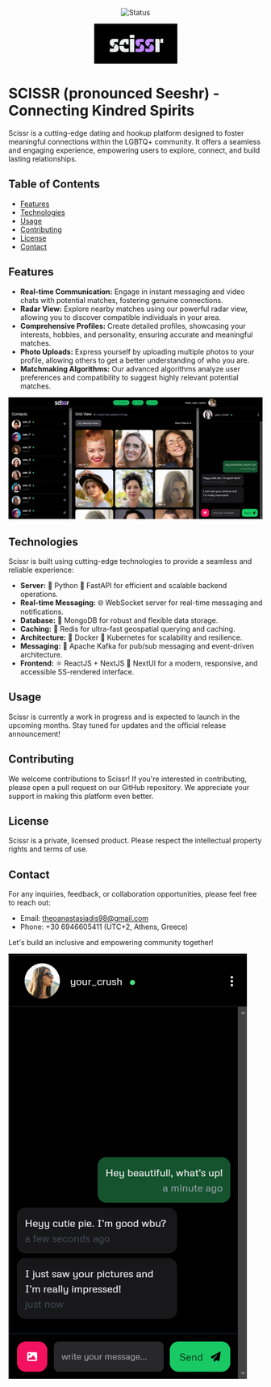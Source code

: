 <div align="center">
  
![Status](https://img.shields.io/badge/status-WIP-f39f37)

</div>
<div align="center">
  
![Scissr Logo](https://raw.githubusercontent.com/TheoAnastasiadis/scissr/master/src/client/public/scissr_logo.png)

</div>

# SCISSR (pronounced Seeshr) - Connecting Kindred Spirits

Scissr is a cutting-edge dating and hookup platform designed to foster meaningful connections within the LGBTQ+ community. It offers a seamless and engaging experience, empowering users to explore, connect, and build lasting relationships.

## Table of Contents

- [Features](#features)
- [Technologies](#technologies)
- [Usage](#usage)
- [Contributing](#contributing)
- [License](#license)
- [Contact](#contact)

## Features

- **Real-time Communication:** Engage in instant messaging and video chats with potential matches, fostering genuine connections.
- **Radar View:** Explore nearby matches using our powerful radar view, allowing you to discover compatible individuals in your area.
- **Comprehensive Profiles:** Create detailed profiles, showcasing your interests, hobbies, and personality, ensuring accurate and meaningful matches.
- **Photo Uploads:** Express yourself by uploading multiple photos to your profile, allowing others to get a better understanding of who you are.
- **Matchmaking Algorithms:** Our advanced algorithms analyze user preferences and compatibility to suggest highly relevant potential matches.

![SCISSR Interface WIP](https://raw.githubusercontent.com/TheoAnastasiadis/scissr/master/src/client/public/ss_1.png)

## Technologies

Scissr is built using cutting-edge technologies to provide a seamless and reliable experience:

- **Server:** 🐍 Python 🚀 FastAPI for efficient and scalable backend operations.
- **Real-time Messaging:** 🌐 WebSocket server for real-time messaging and notifications.
- **Database:** 🍃 MongoDB for robust and flexible data storage.
- **Caching:** 🚀 Redis for ultra-fast geospatial querying and caching.
- **Architecture:** 🐳 Docker 🚢 Kubernetes for scalability and resilience.
- **Messaging:** 📡 Apache Kafka for pub/sub messaging and event-driven architecture.
- **Frontend:** ⚛️ ReactJS + NextJS 🎨 NextUI for a modern, responsive, and accessible SS-rendered interface.

## Usage

Scissr is currently a work in progress and is expected to launch in the upcoming months. Stay tuned for updates and the official release announcement!

## Contributing

We welcome contributions to Scissr! If you're interested in contributing, please open a pull request on our GitHub repository. We appreciate your support in making this platform even better.

## License

Scissr is a private, licensed product. Please respect the intellectual property rights and terms of use.

## Contact

For any inquiries, feedback, or collaboration opportunities, please feel free to reach out:

- Email: theoanastasiadis98@gmail.com
- Phone: +30 6946605411 (UTC+2, Athens, Greece)

Let's build an inclusive and empowering community together!

![SCISSR Interface WIP](https://raw.githubusercontent.com/TheoAnastasiadis/scissr/master/src/client/public/ss_3.png)

